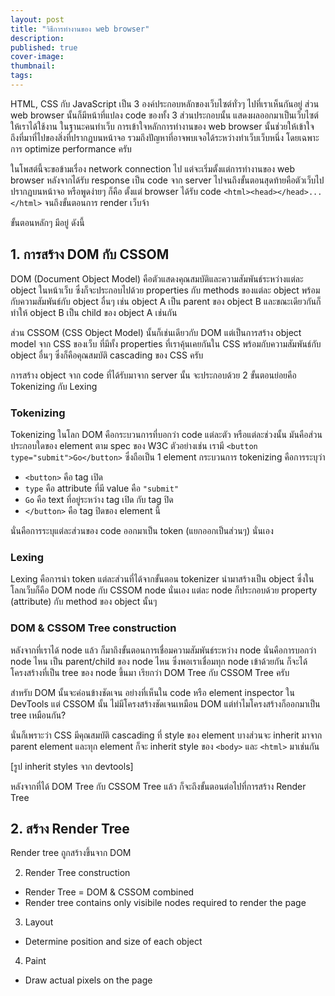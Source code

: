 ```yaml
---
layout: post
title: "วิธีการทำงานของ web browser"
description:
published: true
cover-image:
thumbnail:
tags:
---
```


HTML, CSS กับ JavaScript เป็น 3 องค์ประกอบหลักของเว็บไซต์ทั่วๆ ไปที่เราเห็นกันอยู่
ส่วน web browser นั้นก็มีหน้าที่แปลง code ของทั้ง 3 ส่วนประกอบนั้น แสดงผลออกมาเป็นเว็บไซต์ให้เราได้ใช้งาน
ในฐานะคนทำเว็บ การเข้าใจหลักการทำงานของ web browser นั้นช่วยให้เข้าใจถึงที่มาที่ไปของสิ่งที่ปรากฏบนหน้าจอ
รวมถึงปัญหาที่อาจพบเจอได้ระหว่างทำเว็บเว็บหนึ่ง โดยเฉพาะการ optimize performance ครับ

ในโพสต์นี้จะขอข้ามเรื่อง network connection ไป แต่จะเริ่มตั้งแต่การทำงานของ web browser
หลังจากได้รับ response เป็น code จาก server ไปจนถึงขั้นตอนสุดท้ายคือตัวเว็บไปปรากฏบนหน้าจอ
หรือพูดง่ายๆ ก็คือ ตั้งแต่ browser ได้รับ code `<html><head></head>...</html>` จนถึงขั้นตอนการ render เว็บจ้า

ขั้นตอนหลักๆ มีอยู่ ดังนี้

## 1. การสร้าง DOM กับ CSSOM

DOM (Document Object Model) คือตัวแสดงคุณสมบัติและความสัมพันธ์ระหว่างแต่ละ object ในหน้าเว็บ
ซึ่งก็จะประกอบไปด้วย properties กับ methods ของแต่ละ object พร้อมกับความสัมพันธ์กับ object อื่นๆ
เช่น object A เป็น parent ของ object B และขณะเดียวกันก็ทำให้ object B เป็น child ของ object A เช่นกัน

ส่วน CSSOM (CSS Object Model) นั้นก็เช่นเดียวกับ DOM แต่เป็นการสร้าง object model จาก CSS ของเว็บ
ที่มีทั้ง properties ที่เราคุ้นเคยกันใน CSS พร้อมกับความสัมพันธ์กับ object อื่นๆ ซึ่งก็คือคุณสมบัติ cascading ของ CSS ครับ

การสร้าง object จาก code ที่ได้รับมาจาก server นั้น จะประกอบด้วย 2 ขั้นตอนย่อยคือ Tokenizing กับ Lexing

### Tokenizing

Tokenizing ในโลก DOM คือกระบวนการที่บอกว่า code แต่ละตัว หรือแต่ละช่วงนั้น มันคือส่วนประกอบใดของ element ตาม spec ของ W3C
ตัวอย่างเช่น เรามี `<button type="submit">Go</button>` ซึ่งถือเป็น 1 element กระบวนการ tokenizing คือการระบุว่า

  * `<button>` คือ tag เปิด
  * `type` คือ attribute ที่มี value คือ `"submit"`
  * `Go` คือ text ที่อยู่ระหว่าง tag เปิด กับ tag ปิด
  * `</button>` คือ tag ปิดของ element นี้

นั่นคือการระบุแต่ละส่วนของ code ออกมาเป็น token (แยกออกเป็นส่วนๆ) นั่นเอง

### Lexing

Lexing คือการนำ token แต่ละส่วนที่ได้จากขั้นตอน tokenizer นำมาสร้างเป็น object
ซึ่งในโลกเว็บก็คือ DOM node กับ CSSOM node นั่นเอง แต่ละ node ก็ประกอบด้วย
property (attribute) กับ method ของ object นั้นๆ

### DOM & CSSOM Tree construction

หลังจากที่เราได้ node แล้ว ก็มาถึงขั้นตอนการเชื่อมความสัมพันธ์ระหว่าง node นั่นคือการบอกว่า
node ไหน เป็น parent/child ของ node ไหน ซึ่งพอเราเชื่อมทุก node เข้าด้วยกัน
ก็จะได้โครงสร้างที่เป็น tree ของ node ขึ้นมา เรียกว่า DOM Tree กับ CSSOM Tree ครับ

สำหรับ DOM นั้นจะค่อนข้างชัดเจน อย่างที่เห็นใน code หรือ element inspector ใน DevTools
แต่ CSSOM นั้น ไม่มีโครงสร้างชัดเจนเหมือน DOM แต่ทำไมโครงสร้างก็ออกมาเป็น tree เหมือนกัน?

นั่นก็เพราะว่า CSS มีคุณสมบัติ cascading ที่ style ของ element บางส่วนจะ inherit มาจาก parent element
และทุก element ก็จะ inherit style ของ `<body>` และ `<html>` มาเช่นกัน

[รูป inherit styles จาก devtools]

หลังจากที่ได้ DOM Tree กับ CSSOM Tree แล้ว ก็จะถึงขั้นตอนต่อไปที่การสร้าง Render Tree

## 2. สร้าง Render Tree

Render tree ถูกสร้างขึ้นจาก DOM

2. Render Tree construction
  - Render Tree = DOM & CSSOM combined
  - Render tree contains only visibile nodes required to render the page
3. Layout
  - Determine position and size of each object
4. Paint
  - Draw actual pixels on the page
